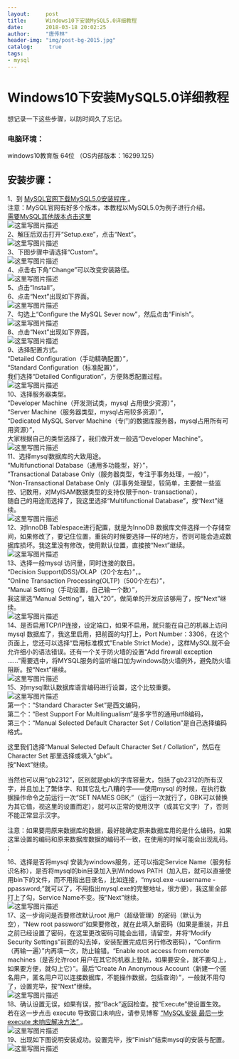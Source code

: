```yaml
---
layout:		post
title: 		Windows10下安装MySQL5.0详细教程
date: 		2018-03-18 20:02:25
author:		"唐传林"
header-img: "img/post-bg-2015.jpg"
catalog:	 true
tags:
- mysql
---
```

#  Windows10下安装MySQL5.0详细教程

想记录一下这些步骤，以防时间久了忘记。

###  电脑环境：

windows10教育版 64位 （OS内部版本：16299.125）

##  安装步骤：

1、到 [ MySQL官网下载MySQL5.0安装程序
](https://cdn.mysql.com/archives/mysql-5.0/mysql-5.0.96-winx64.zip) 。  
注意：MySQL官网有好多个版本，本教程以MySQL5.0为例子进行介绍。  
[ 需要MySQL其他版本点击这里 ](https://downloads.mysql.com/archives/community/)  
![这里写图片描述](http://img-blog.csdn.net/20180318185706592?watermark/2/text/Ly9ibG9nLmNzZG4ubmV0L1RhbmdfQ2h1YW5saW4=/font/5a6L5L2T/fontsize/400/fill/I0JBQkFCMA==/dissolve/70)  
2、解压后双击打开“Setup.exe”，点击“Next”。  
![这里写图片描述](http://img-blog.csdn.net/20180318185934282?watermark/2/text/Ly9ibG9nLmNzZG4ubmV0L1RhbmdfQ2h1YW5saW4=/font/5a6L5L2T/fontsize/400/fill/I0JBQkFCMA==/dissolve/70)  
3、下图步骤中请选择“Custom”。  
![这里写图片描述](http://img-blog.csdn.net/20180318191603732?watermark/2/text/Ly9ibG9nLmNzZG4ubmV0L1RhbmdfQ2h1YW5saW4=/font/5a6L5L2T/fontsize/400/fill/I0JBQkFCMA==/dissolve/70)  
4、点击右下角“Change”可以改变安装路径。  
![这里写图片描述](http://img-blog.csdn.net/20180318191708877?watermark/2/text/Ly9ibG9nLmNzZG4ubmV0L1RhbmdfQ2h1YW5saW4=/font/5a6L5L2T/fontsize/400/fill/I0JBQkFCMA==/dissolve/70)  
5、点击“Install”。  
6、点击“Next”出现如下界面。  
![这里写图片描述](http://img-blog.csdn.net/20180318191804327?watermark/2/text/Ly9ibG9nLmNzZG4ubmV0L1RhbmdfQ2h1YW5saW4=/font/5a6L5L2T/fontsize/400/fill/I0JBQkFCMA==/dissolve/70)  
7、勾选上“Configure the MySQL Sever now”，然后点击“Finish”。  
![这里写图片描述](http://img-blog.csdn.net/20180318191856252?watermark/2/text/Ly9ibG9nLmNzZG4ubmV0L1RhbmdfQ2h1YW5saW4=/font/5a6L5L2T/fontsize/400/fill/I0JBQkFCMA==/dissolve/70)  
8、点击“Next”出现如下界面。  
![这里写图片描述](http://img-blog.csdn.net/20180318192019303?watermark/2/text/Ly9ibG9nLmNzZG4ubmV0L1RhbmdfQ2h1YW5saW4=/font/5a6L5L2T/fontsize/400/fill/I0JBQkFCMA==/dissolve/70)  
9、选择配置方式。  
“Detailed Configuration（手动精确配置）”，  
“Standard Configuration（标准配置）”，  
我们选择“Detailed Configuration”，方便熟悉配置过程。  
![这里写图片描述](http://img-blog.csdn.net/20180318192218790?watermark/2/text/Ly9ibG9nLmNzZG4ubmV0L1RhbmdfQ2h1YW5saW4=/font/5a6L5L2T/fontsize/400/fill/I0JBQkFCMA==/dissolve/70)  
10、选择服务器类型。  
“Developer Machine（开发测试类，mysql 占用很少资源）”，  
“Server Machine（服务器类型，mysql占用较多资源）”，  
“Dedicated MySQL Server Machine（专门的数据库服务器，mysql占用所有可用资源）”，  
大家根据自己的类型选择了，我们做开发一般选“Developer Machine”。  
![这里写图片描述](https:http://img-blog.csdn.net/20180430173637927?watermark/2/text/aHR0cHM6Ly9ibG9nLmNzZG4ubmV0L1RhbmdfQ2h1YW5saW4=/font/5a6L5L2T/fontsize/400/fill/I0JBQkFCMA==/dissolve/70)  
11、选择mysql数据库的大致用途。  
“Multifunctional Database（通用多功能型，好）”，  
“Transactional Database Only（服务器类型，专注于事务处理，一般）”，  
“Non-Transactional Database Only（非事务处理型，较简单，主要做一些监控、记数用，对MyISAM数据类型的支持仅限于non-
transactional），  
随自己的用途而选择了，我这里选择“Multifunctional Database”，按“Next”继续。  
![这里写图片描述](http://img-blog.csdn.net/20180318193314872?watermark/2/text/Ly9ibG9nLmNzZG4ubmV0L1RhbmdfQ2h1YW5saW4=/font/5a6L5L2T/fontsize/400/fill/I0JBQkFCMA==/dissolve/70)  
12、对InnoDB Tablespace进行配置，就是为InnoDB
数据库文件选择一个存储空间，如果修改了，要记住位置，重装的时候要选择一样的地方，否则可能会造成数据库损坏。我这里没有修改，使用默认位置，直接按“Next”继续。  
![这里写图片描述](http://img-blog.csdn.net/2018031819350834?watermark/2/text/Ly9ibG9nLmNzZG4ubmV0L1RhbmdfQ2h1YW5saW4=/font/5a6L5L2T/fontsize/400/fill/I0JBQkFCMA==/dissolve/70)  
13、选择一般mysql 访问量，同时连接的数目。  
“Decision Support(DSS)/OLAP（20个左右）”，。  
“Online Transaction Processing(OLTP)（500个左右）”，  
“Manual Setting（手动设置，自己输一个数）”，  
我这里选“Manual Setting”，输入“20”，做简单的开发应该够用了，按“Next”继续。  
![这里写图片描述](http://img-blog.csdn.net/20180318193748935?watermark/2/text/Ly9ibG9nLmNzZG4ubmV0L1RhbmdfQ2h1YW5saW4=/font/5a6L5L2T/fontsize/400/fill/I0JBQkFCMA==/dissolve/70)  
14、是否启用TCP/IP连接，设定端口，如果不启用，就只能在自己的机器上访问mysql 数据库了，我这里启用，把前面的勾打上，Port
Number：3306，在这个页面上，您还可以选择“启用标准模式”Enable Strict
Mode），这样MySQL就不会允许细小的语法错误。还有一个关于防火墙的设置“Add firewall exception
……”需要选中，将MYSQL服务的监听端口加为windows防火墙例外，避免防火墙阻断。按“Next”继续。  
![这里写图片描述](http://img-blog.csdn.net/20180318194028304?watermark/2/text/Ly9ibG9nLmNzZG4ubmV0L1RhbmdfQ2h1YW5saW4=/font/5a6L5L2T/fontsize/400/fill/I0JBQkFCMA==/dissolve/70)  
15、对mysql默认数据库语言编码进行设置，这个比较重要。  
![这里写图片描述](http://img-blog.csdn.net/20180318194841338?watermark/2/text/Ly9ibG9nLmNzZG4ubmV0L1RhbmdfQ2h1YW5saW4=/font/5a6L5L2T/fontsize/400/fill/I0JBQkFCMA==/dissolve/70)  
第一个：“Standard Character Set”是西文编码，  
第二个：“Best Support For Multilingualism”是多字节的通用utf8编码，  
第三个：“Manual Selected Default Character Set / Collation”是自己选择编码格式。

这里我们选择“Manual Selected Default Character Set / Collation”，然后在Character Set
那里选择或填入“gbk”。  
按“Next”继续。

当然也可以用“gb2312”，区别就是gbk的字库容量大，包括了gb2312的所有汉字，并且加上了繁体字、和其它乱七八糟的字——使用mysql
的时候，在执行数据操作命令之前运行一次“SET NAMES
GBK;”（运行一次就行了，GBK可以替换为其它值，视这里的设置而定），就可以正常的使用汉字（或其它文字）了，否则不能正常显示汉字。

注意：如果要用原来数据库的数据，最好能确定原来数据库用的是什么编码，如果这里设置的编码和原来数据库数据的编码不一致，在使用的时候可能会出现乱码。  ;

16、选择是否将mysql 安装为windows服务，还可以指定Service Name（服务标识名称），是否将mysql的bin目录加入到Windows
PATH（加入后，就可以直接使用bin下的文件，而不用指出目录名，比如连接，“mysql.exe -uusername
-ppassword;”就可以了，不用指出mysql.exe的完整地址，很方便），我这里全部打上了勾，Service Name不变。按“Next”继续。  
![这里写图片描述](http://img-blog.csdn.net/20180318195206528?watermark/2/text/Ly9ibG9nLmNzZG4ubmV0L1RhbmdfQ2h1YW5saW4=/font/5a6L5L2T/fontsize/400/fill/I0JBQkFCMA==/dissolve/70)  
17、这一步询问是否要修改默认root 用户（超级管理）的密码（默认为空），“New root
password”如果要修改，就在此填入新密码（如果是重装，并且之前已经设置了密码，在这里更改密码可能会出错，请留空，并将“Modify Security
Settings”前面的勾去掉，安装配置完成后另行修改密码），“Confirm（再输一遍）”内再填一次，防止输错。“Enable root access
from remote machines（是否允许root 用户在其它的机器上登陆，如果要安全，就不要勾上，如果要方便，就勾上它）”。最后“Create
An Anonymous
Account（新建一个匿名用户，匿名用户可以连接数据库，不能操作数据，包括查询）”，一般就不用勾了，设置完毕，按“Next”继续。  
![这里写图片描述](http://img-blog.csdn.net/20180318200013933?watermark/2/text/Ly9ibG9nLmNzZG4ubmV0L1RhbmdfQ2h1YW5saW4=/font/5a6L5L2T/fontsize/400/fill/I0JBQkFCMA==/dissolve/70)  
18、确认设置无误，如果有误，按“Back”返回检查。按“Execute”使设置生效。  若在这一步点击 execute 导致窗口未响应，请参见博客 [
“MySQL安装 最后一步 execute 未响应解决方法”
](https://blog.csdn.net/tang_chuanlin/article/details/79615152) 。  
![这里写图片描述](http://img-blog.csdn.net/20180318200021627?watermark/2/text/Ly9ibG9nLmNzZG4ubmV0L1RhbmdfQ2h1YW5saW4=/font/5a6L5L2T/fontsize/400/fill/I0JBQkFCMA==/dissolve/70)  
19、出现如下图说明安装成功。设置完毕，按“Finish”结束mysql的安装与配置。  
![这里写图片描述](http://img-blog.csdn.net/20180319164202547?watermark/2/text/Ly9ibG9nLmNzZG4ubmV0L1RhbmdfQ2h1YW5saW4=/font/5a6L5L2T/fontsize/400/fill/I0JBQkFCMA==/dissolve/70)

